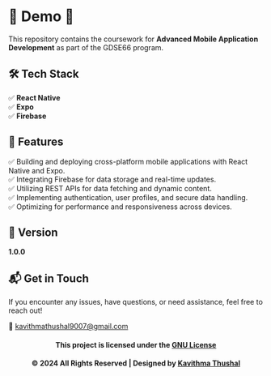 # 🌟 Demo 🌟

This repository contains the coursework for **Advanced Mobile Application Development** as part of the GDSE66 program.

## 🛠️ Tech Stack

✅ **React Native**<br/>
✅ **Expo**<br/>
✅ **Firebase**<br/>

## 🚀 Features

✅ Building and deploying cross-platform mobile applications with React Native and Expo.<br/>
✅ Integrating Firebase for data storage and real-time updates.<br/>
✅ Utilizing REST APIs for data fetching and dynamic content.<br/>
✅ Implementing authentication, user profiles, and secure data handling.<br/>
✅ Optimizing for performance and responsiveness across devices.<br/>

## 📝 Version

**1.0.0**

## 📬 Get in Touch

If you encounter any issues, have questions, or need assistance, feel free to reach out!

📧 [kavithmathushal9007@gmail.com](mailto:kavithmathushal9007@gmail.com)

<div align="center">

#### This project is licensed under the [GNU License](LICENSE)

#### © 2024 All Rights Reserved | Designed by [Kavithma Thushal](https://github.com/Kavithma-Thushal)

</div>